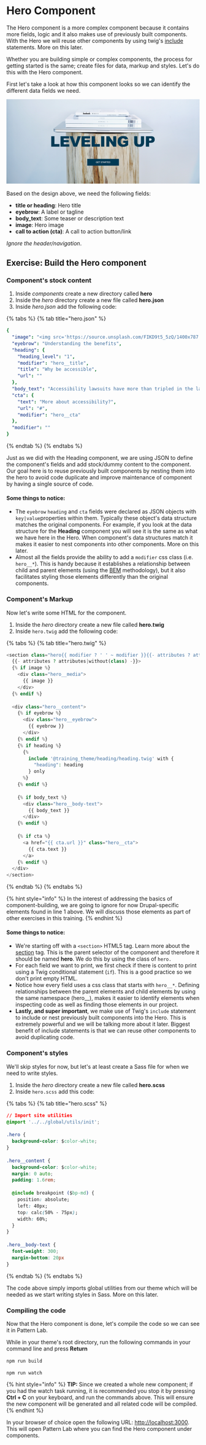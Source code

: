 # Hero Component

The Hero component is a more complex component because it contains more fields, logic and it also makes use of previously built components. With the Hero we will reuse other components by using twig's [include](https://twig.symfony.com/doc/2.x/tags/include.html) statements. More on this later.

Whether you are building simple or complex components, the process for getting started is the same; create files for data, markup and styles. Let's do this with the Hero component.

First let's take a look at how this component looks so we can identify the different data fields we need.

![Example of Hero component](../.gitbook/assets/hero.png)

Based on the design above, we need the following fields:

* **title or heading**: Hero title
* **eyebrow**: A label or tagline
* **body\_text**: Some teaser or description text
* **image**: Hero image
* **call to action \(cta\)**: A call to action button/link

_Ignore the header/navigation_.

## Exercise:  Build the Hero component

### Component's stock content

1. Inside _components_ create a new directory called **hero**
2. Inside the _hero_ directory create a new file called **hero.json**
3. Inside _hero.json_ add the following code:

{% tabs %}
{% tab title="hero.json" %}
```yaml
{
  "image": "<img src='https://source.unsplash.com/FIKD9t5_5zQ/1400x787' alt='A wonderful image' />",
  "eyebrow": "Understanding the benefits",
  "heading": {
    "heading_level": "1",
    "modifier": "hero__title",
    "title": "Why be accessible",
    "url": ""
  },
  "body_text": "Accessibility lawsuits have more than tripled in the last few years, but it's not all bad news!",
  "cta": {
    "text": "More about accessibility?",
    "url": "#",
    "modifier": "hero__cta"
  },
  "modifier": ""
}
```
{% endtab %}
{% endtabs %}

Just as we did with the Heading component, we are using JSON to define the component's fields and add stock/dummy content to the component. Our goal here is to reuse previously built components by nesting them into the hero to avoid code duplicate and improve maintenance of component by having a single source of code.

#### Some things to notice:

* The `eyebrow` `heading` and `cta` fields were declared as JSON objects with `key|value`properties within them.  Typically these object's data structure matches the original components.  For example, if you look at the data structure for the **Heading** component you will see it is the same as what we have here in the Hero.  When component's data structures match it makes it easier to nest components into other components.  More on this later.
* Almost all the fields provide the ability to add a `modifier` css class \(i.e. `hero__*`\).  This is handy because it establishes a relationship between child and parent elements \(using the [BEM](https://css-tricks.com/bem-101/) methodology\), but it also facilitates styling those elements differently than the original components.

### Component's Markup

Now let's write some HTML for the component.

1. Inside the _hero_ directory create a new file called **hero.twig**
2. Inside `hero.twig` add the following code:

{% tabs %}
{% tab title="hero.twig" %}
```php
<section class="hero{{ modifier ? ' ' ~ modifier }}{{- attributes ? attributes.class -}}"
  {{- attributes ? attributes|without(class) -}}>
  {% if image %}
    <div class="hero__media">
      {{ image }}
    </div>
  {% endif %}

  <div class="hero__content">
    {% if eyebrow %}
      <div class="hero__eyebrow">
        {{ eyebrow }}
      </div>
    {% endif %}
    {% if heading %}
      {%
        include '@training_theme/heading/heading.twig' with {
          "heading": heading
        } only
      %}
    {% endif %}

    {% if body_text %}
      <div class="hero__body-text">
        {{ body_text }}
      </div>
    {% endif %}

    {% if cta %}
      <a href="{{ cta.url }}" class="hero__cta">
        {{ cta.text }}
      </a>
    {% endif %}
  </div>
</section>
```
{% endtab %}
{% endtabs %}

{% hint style="info" %}
In the interest of addressing the basics of component-building, we are going to ignore for now  Drupal-specific elements found in line 1 above. We will discuss those elements as part of other exercises in this training.
{% endhint %}

#### Some things to notice:

* We're starting off with a `<section>` HTML5 tag.  Learn more about the [section](https://www.w3schools.com/tags/tag_section.asp) tag.  This is the parent selector of the component and therefore it should be named **hero**.  We do this by using the class of `hero.`
* For each field we want to print, we first check if there is content to print using a Twig conditional statement \(`if`\).  This is a good practice so we don't print empty HTML.
* Notice how every field uses a css class that starts with `hero__*`. Defining relationships between the parent elements and child elements by using the same namespace \(hero\_\_\), makes it easier to identify elements when inspecting code as well as finding those elements in our project.
* **Lastly, and super important**, we make use of Twig's `include` statement to include or nest previously built components into the Hero. This is extremely powerful and we will be talking more about it later.  Biggest benefit of include statements is that we can reuse other components to avoid duplicating code.

### Component's styles

We'll skip styles for now, but let's at least create a Sass file for when we need to write styles.

1. Inside the _hero_ directory create a new file called **hero.scss**
2. Inside `hero.scss` add this code:

{% tabs %}
{% tab title="hero.scss" %}
```css
// Import site utilities
@import '../../global/utils/init';

.hero {
  background-color: $color-white;
}

.hero__content {
  background-color: $color-white;
  margin: 0 auto;
  padding: 1.6rem;

  @include breakpoint ($bp-md) {
    position: absolute;
    left: 40px;
    top: calc(50% - 75px);
    width: 60%;
  }
}

.hero__body-text {
  font-weight: 300;
  margin-bottom: 20px
}

```
{% endtab %}
{% endtabs %}

The code above simply imports global utilities from our theme which will be needed as we start writing styles in Sass. More on this later.

### Compiling the code

Now that the Hero component is done, let's compile the code so we can see it in Pattern Lab.

While in your theme's root directory, run the following commands in your command line and press **Return**

`npm run build`

`npm run watch`

{% hint style="info" %}
**TIP:** Since we created a whole new component; if you had the watch task running, it is recommended you stop it by pressing **Ctrl + C** on your keyboard, and run the commands above.  This will ensure the new component will be generated and all related code will be compiled.
{% endhint %}

In your browser of choice open the following URL: [http://localhost:3000](http://localhost:3000). This will open Pattern Lab where you can find the Hero component under components.

